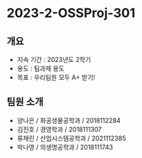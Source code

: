 # 2023-2-OSSProj-301

## 개요
- 지속 기간 : 2023년도 2학기
- 용도 : 팀과제 용도
- 목표 : 우리팀원 모두 A+ 받기!

## 팀원 소개
- 양나은 / 화공생물공학과 / 2018112284
- 김진호 / 경영학과 / 2018111307
- 류채린 / 산업시스템공학과 / 2021112385
- 박나영 / 의생명공학과 / 2018111743